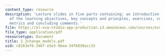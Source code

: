 ```yaml
---
content_type: resource
description: 'Lecture slides in five parts containing: an introduction and description
  of the learning objectives, key concepts and princples, exercises, common disconnects,
  metrics and concluding comments.'
file: https://ol-ocw-studio-app-production.s3.amazonaws.com/courses/esd-60-lean-six-sigma-processes-summer-2004/c8163ef6346fe5e39bea34f6830acc33_2_2change_models.pdf
file_type: application/pdf
resourcetype: Document
title: 2_2change_models.pdf
uid: c8163ef6-346f-e5e3-9bea-34f6830acc33
---
```

